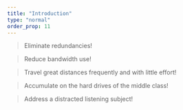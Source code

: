 ```yaml
---
title: "Introduction"
type: "normal"
order_prop: 11
---
```


> Eliminate redundancies! 

> Reduce bandwidth use! 

> Travel great distances frequently and with little effort!

> Accumulate on the hard drives of the middle class!

> Address a distracted listening subject! 
